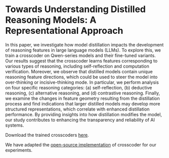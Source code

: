 # Towards Understanding Distilled Reasoning Models: A Representational Approach

In this paper, we investigate how model distillation impacts the development of reasoning features in large language models (LLMs). To explore this, we train a crosscoder on Qwen-series models and their fine-tuned variants. Our results suggest that the crosscoder learns features corresponding to various types of reasoning, including self-reflection and computation verification. Moreover, we observe that distilled models contain unique reasoning feature directions, which could be used to steer the model into over-thinking or incisive-thinking mode. In particular, we perform analysis on four specific reasoning categories: (a) self-reflection, (b) deductive reasoning, (c) alternative reasoning, and (d) contrastive reasoning. Finally, we examine the changes in feature geometry resulting from the distillation process and find indications that larger distilled models may develop more structured representations, which correlate with enhanced distillation performance. By providing insights into how distillation modifies the model, our study contributes to enhancing the transparency and reliability of AI systems.

Download the trained crosscoders [here](https://www.dropbox.com/scl/fo/n5ekjy5c6e7gmm2djkqxn/AFyp_3ncFup_L7MINkRMCKw?rlkey=0vhcr8r4te9k2zjvjhiiafqyh&e=1&st=l7r4cwdi&dl=0).

We have adapted the [open-source implementation](https://github.com/ckkissane/crosscoder-model-diff-replication) of crosscoder for our experiments.